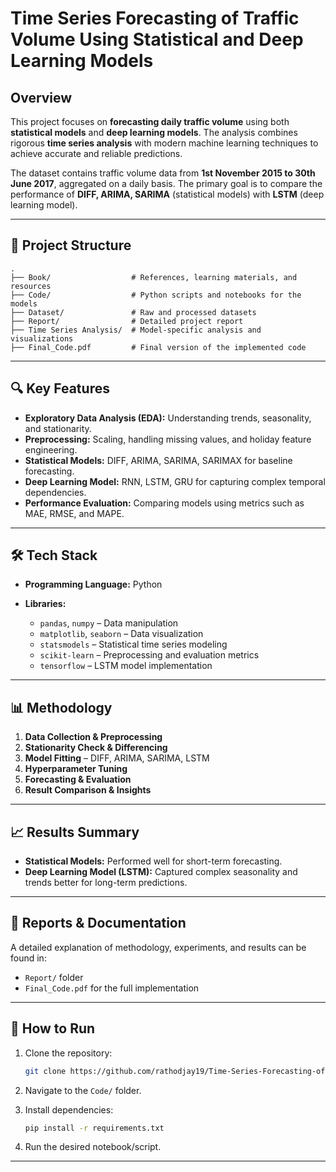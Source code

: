 
# Time Series Forecasting of Traffic Volume Using Statistical and Deep Learning Models

## Overview

This project focuses on **forecasting daily traffic volume** using both **statistical models** and **deep learning models**. The analysis combines rigorous **time series analysis** with modern machine learning techniques to achieve accurate and reliable predictions.

The dataset contains traffic volume data from **1st November 2015 to 30th June 2017**, aggregated on a daily basis. The primary goal is to compare the performance of **DIFF, ARIMA, SARIMA** (statistical models) with **LSTM** (deep learning model).

---

## 📂 Project Structure

```
.
├── Book/                  # References, learning materials, and resources
├── Code/                  # Python scripts and notebooks for the models
├── Dataset/               # Raw and processed datasets
├── Report/                # Detailed project report 
├── Time Series Analysis/  # Model-specific analysis and visualizations
├── Final_Code.pdf         # Final version of the implemented code
```

---

## 🔍 Key Features

* **Exploratory Data Analysis (EDA):** Understanding trends, seasonality, and stationarity.
* **Preprocessing:** Scaling, handling missing values, and holiday feature engineering.
* **Statistical Models:** DIFF, ARIMA, SARIMA, SARIMAX for baseline forecasting.
* **Deep Learning Model:** RNN, LSTM, GRU for capturing complex temporal dependencies.
* **Performance Evaluation:** Comparing models using metrics such as MAE, RMSE, and MAPE.

---

## 🛠️ Tech Stack

* **Programming Language:** Python
* **Libraries:**

  * `pandas`, `numpy` – Data manipulation
  * `matplotlib`, `seaborn` – Data visualization
  * `statsmodels` – Statistical time series modeling
  * `scikit-learn` – Preprocessing and evaluation metrics
  * `tensorflow` – LSTM model implementation

---

## 📊 Methodology

1. **Data Collection & Preprocessing**
2. **Stationarity Check & Differencing**
3. **Model Fitting** – DIFF, ARIMA, SARIMA, LSTM
4. **Hyperparameter Tuning**
5. **Forecasting & Evaluation**
6. **Result Comparison & Insights**

---

## 📈 Results Summary

* **Statistical Models:** Performed well for short-term forecasting.
* **Deep Learning Model (LSTM):** Captured complex seasonality and trends better for long-term predictions.

---

## 📄 Reports & Documentation

A detailed explanation of methodology, experiments, and results can be found in:

* `Report/` folder
* `Final_Code.pdf` for the full implementation

---

## 🚀 How to Run

1. Clone the repository:

   ```bash
   git clone https://github.com/rathodjay19/Time-Series-Forecasting-of-Traffic-Volume-Using-Statistical-and-Deep-Learning-Models.git
   ```
2. Navigate to the `Code/` folder.
3. Install dependencies:

   ```bash
   pip install -r requirements.txt
   ```
4. Run the desired notebook/script.

---

